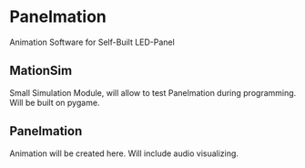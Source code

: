 # Panelmation
Animation Software for Self-Built LED-Panel

## MationSim
Small Simulation Module, will allow to test Panelmation during programming.
Will be built on pygame.

## Panelmation
Animation will be created here. Will include audio visualizing.
